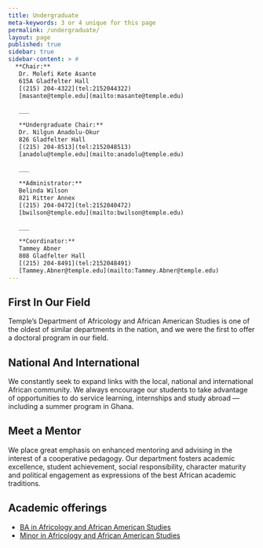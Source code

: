 ```yaml
---
title: Undergraduate
meta-keywords: 3 or 4 unique for this page
permalink: /undergraduate/
layout: page
published: true
sidebar: true
sidebar-content: > #
  **Chair:**  
   Dr. Molefi Kete Asante  
   615A Gladfelter Hall  
   [(215) 204-4322](tel:2152044322)  
   [masante@temple.edu](mailto:masante@temple.edu)  
   
   ___
   
   **Undergraduate Chair:**  
   Dr. Nilgun Anadolu-Okur  
   826 Gladfelter Hall  
   [(215) 204-8513](tel:2152048513)  
   [anadolu@temple.edu](mailto:anadolu@temple.edu)  
   
   ___
   
   **Administrator:**  
   Belinda Wilson  
   821 Ritter Annex   
   [(215) 204-0472](tel:2152040472)  
   [bwilson@temple.edu](mailto:bwilson@temple.edu)  
   
   ___

   **Coordinator:**  
   Tammey Abner  
   808 Gladfelter Hall    
   [(215) 204-8491](tel:2152048491)   
   [Tammey.Abner@temple.edu](mailto:Tammey.Abner@temple.edu)  
---
```


## First In Our Field

Temple’s Department of Africology and African American Studies is one of the oldest of similar departments in the nation, and we were the first to offer a doctoral program in our field.

## National And International

We constantly seek to expand links with the local, national and international African community. We always encourage our students to take advantage of opportunities to do service learning, internships and study abroad — including a summer program in Ghana.

## Meet a Mentor

We place great emphasis on enhanced mentoring and advising in the interest of a cooperative pedagogy. Our department fosters academic excellence, student achievement, social responsibility, character maturity and political engagement as expressions of the best African academic traditions.

## Academic offerings

 - [BA in Africology and African American Studies](http://bulletin.temple.edu/undergraduate/liberal-arts/africology-african-american-studies/ba-africology-african-american-studies/)
 - [Minor in Africology and African American Studies](http://bulletin.temple.edu/undergraduate/liberal-arts/africology-african-american-studies/minor-africology-african-american-studies/)
